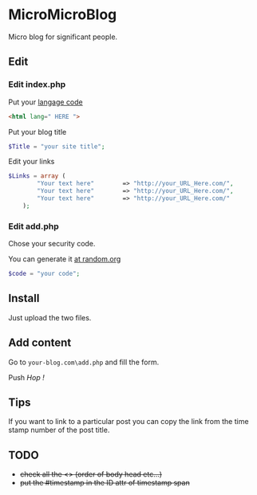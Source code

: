 # MicroMicroBlog
Micro blog for significant people.

## Edit
### Edit index.php
Put your [langage code](https://www.w3.org/International/questions/qa-choosing-language-tags)
```html
<html lang=" HERE ">
```
Put your blog title
```php
$Title = "your site title";
```
Edit your links
```php
$Links = array (
		"Your text here" 		=> "http://your_URL_Here.com/",
		"Your text here" 		=> "http://your_URL_Here.com/",
		"Your text here" 		=> "http://your_URL_Here.com/"
	);
```
### Edit add.php
Chose your security code.

You can generate it [at random.org](https://www.random.org/strings/?num=1&len=20&digits=on&upperalpha=on&loweralpha=on&unique=on&format=plain&rnd=new)
```php
$code = "your code";
```
## Install
Just upload the two files.

## Add content
Go to `your-blog.com\add.php` and fill the form.

Push *Hop !*

## Tips
If you want to link to a particular post you can copy the link from the time stamp number of the post title.

## TODO
* ~~check all the <\> (order of body head etc...)~~
* ~~put the #timestamp in the ID attr of timestamp span~~



